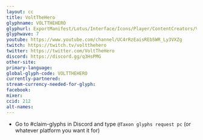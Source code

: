 ```yaml
---
layout: cc
title: VoltTheHero
glyphname: VOLTTHEHERO
glyphurl: ExportManifest/Lotus/Interface/Icons/Player/ContentCreators/VoltTheHero.png
glyphwave: 7
youtube: https://www.youtube.com/channel/UC4rRzEaisREb5WR_Ly3VXZg
twitch: https://twitch.tv/voltthehero
twitter: https://twitter.com/VoltTheHero
discord: https://discord.gg/q3HsPMG
other-site:
primary-language:
global-glyph-code: VOLTTHEHERO
currently-partnered:
stream-currency-needed-for-glyph:
facebook:
mixer:
ccid: 212
alt-names:
---
```

* Go to #claim-glyphs in Discord and type `@Taxon glyphs request pc` (or whatever platform you want it for)

